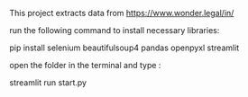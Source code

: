 This project extracts data from https://www.wonder.legal/in/

run the following command to install necessary libraries: 

pip install selenium beautifulsoup4 pandas openpyxl streamlit

open the folder in the terminal and type :

streamlit run start.py  


